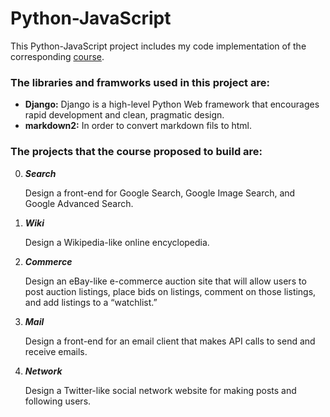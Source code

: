 # Python-JavaScript
  This Python-JavaScript project includes my code implementation of the corresponding [course](https://cs50.harvard.edu/web/2020/).



### The libraries and framworks used in this project are:

  - **Django:** Django is a high-level Python Web framework that encourages rapid development and clean, pragmatic design.
  - **markdown2:** In order to convert markdown fils to html.



### The projects that the course proposed to build are:

  0. ***Search***

      Design a front-end for Google Search, Google Image Search, and Google Advanced Search.

  1. ***Wiki***

      Design a Wikipedia-like online encyclopedia.

  2. ***Commerce***

      Design an eBay-like e-commerce auction site that will allow users to post auction listings, place bids on listings, comment on those listings, and add listings to a “watchlist.”

  3. ***Mail***

      Design a front-end for an email client that makes API calls to send and receive emails.

  4. ***Network***

      Design a Twitter-like social network website for making posts and following users.
